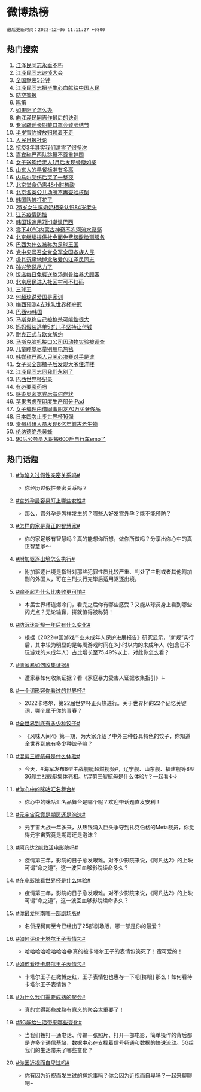 # 微博热榜

`最后更新时间：2022-12-06 11:11:27 +0800`

## 热门搜索

1. [江泽民同志永垂不朽](https://m.weibo.cn/search?containerid=100103type%3D1%26t%3D10%26q%3D%23%E6%B1%9F%E6%B3%BD%E6%B0%91%E5%90%8C%E5%BF%97%E6%B0%B8%E5%9E%82%E4%B8%8D%E6%9C%BD%23&stream_entry_id=51&isnewpage=1&extparam=seat%3D1%26cate%3D10103%26dgr%3D0%26pos%3D0%26filter_type%3Drealtimehot%26c_type%3D51%26display_time%3D1670296286%26pre_seqid%3D1670296286108029174275&luicode=10000011&lfid=106003type%253D25%2526t%253D3%2526disable_hot%253D1%2526filter_type%253Drealtimehot)
1. [江泽民同志追悼大会](https://m.weibo.cn/search?containerid=100103type%3D1%26t%3D10%26q%3D%23%E6%B1%9F%E6%B3%BD%E6%B0%91%E5%90%8C%E5%BF%97%E8%BF%BD%E6%82%BC%E5%A4%A7%E4%BC%9A%23&stream_entry_id=31&isnewpage=1&extparam=seat%3D1%26realpos%3D1%26flag%3D4%26dgr%3D0%26c_type%3D31%26cate%3D5001%26q%3D%2523%25E6%25B1%259F%25E6%25B3%25BD%25E6%25B0%2591%25E5%2590%258C%25E5%25BF%2597%25E8%25BF%25BD%25E6%2582%25BC%25E5%25A4%25A7%25E4%25BC%259A%2523%26pos%3D0%26lcate%3D5001%26filter_type%3Drealtimehot%26band_rank%3D1%26display_time%3D1670296286%26pre_seqid%3D1670296286108029174275&luicode=10000011&lfid=106003type%253D25%2526t%253D3%2526disable_hot%253D1%2526filter_type%253Drealtimehot)
1. [全国默哀3分钟](https://m.weibo.cn/search?containerid=100103type%3D1%26t%3D10%26q%3D%23%E5%85%A8%E5%9B%BD%E9%BB%98%E5%93%803%E5%88%86%E9%92%9F%23&stream_entry_id=31&isnewpage=1&extparam=seat%3D1%26realpos%3D2%26flag%3D4%26dgr%3D0%26c_type%3D31%26cate%3D5001%26q%3D%2523%25E5%2585%25A8%25E5%259B%25BD%25E9%25BB%2598%25E5%2593%25803%25E5%2588%2586%25E9%2592%259F%2523%26pos%3D1%26lcate%3D5001%26filter_type%3Drealtimehot%26band_rank%3D2%26display_time%3D1670296286%26pre_seqid%3D1670296286108029174275&luicode=10000011&lfid=106003type%253D25%2526t%253D3%2526disable_hot%253D1%2526filter_type%253Drealtimehot)
1. [江泽民同志把毕生心血献给中国人民](https://m.weibo.cn/search?containerid=100103type%3D1%26t%3D10%26q%3D%23%E6%B1%9F%E6%B3%BD%E6%B0%91%E5%90%8C%E5%BF%97%E6%8A%8A%E6%AF%95%E7%94%9F%E5%BF%83%E8%A1%80%E7%8C%AE%E7%BB%99%E4%B8%AD%E5%9B%BD%E4%BA%BA%E6%B0%91%23&stream_entry_id=31&isnewpage=1&extparam=seat%3D1%26realpos%3D3%26flag%3D1%26dgr%3D0%26c_type%3D31%26cate%3D5001%26q%3D%2523%25E6%25B1%259F%25E6%25B3%25BD%25E6%25B0%2591%25E5%2590%258C%25E5%25BF%2597%25E6%258A%258A%25E6%25AF%2595%25E7%2594%259F%25E5%25BF%2583%25E8%25A1%2580%25E7%258C%25AE%25E7%25BB%2599%25E4%25B8%25AD%25E5%259B%25BD%25E4%25BA%25BA%25E6%25B0%2591%2523%26pos%3D2%26lcate%3D5001%26filter_type%3Drealtimehot%26band_rank%3D3%26display_time%3D1670296286%26pre_seqid%3D1670296286108029174275&luicode=10000011&lfid=106003type%253D25%2526t%253D3%2526disable_hot%253D1%2526filter_type%253Drealtimehot)
1. [防空警报](https://m.weibo.cn/search?containerid=100103type%3D1%26t%3D10%26q%3D%E9%98%B2%E7%A9%BA%E8%AD%A6%E6%8A%A5&stream_entry_id=31&isnewpage=1&extparam=seat%3D1%26realpos%3D4%26flag%3D1%26dgr%3D0%26c_type%3D31%26cate%3D5001%26q%3D%25E9%2598%25B2%25E7%25A9%25BA%25E8%25AD%25A6%25E6%258A%25A5%26pos%3D3%26lcate%3D5001%26filter_type%3Drealtimehot%26band_rank%3D4%26display_time%3D1670296286%26pre_seqid%3D1670296286108029174275&luicode=10000011&lfid=106003type%253D25%2526t%253D3%2526disable_hot%253D1%2526filter_type%253Drealtimehot)
1. [鸣笛](https://m.weibo.cn/search?containerid=100103type%3D1%26t%3D10%26q%3D%E9%B8%A3%E7%AC%9B&stream_entry_id=31&isnewpage=1&extparam=seat%3D1%26realpos%3D5%26flag%3D1%26dgr%3D0%26c_type%3D31%26cate%3D5001%26q%3D%25E9%25B8%25A3%25E7%25AC%259B%26pos%3D4%26lcate%3D5001%26filter_type%3Drealtimehot%26band_rank%3D5%26display_time%3D1670296286%26pre_seqid%3D1670296286108029174275&luicode=10000011&lfid=106003type%253D25%2526t%253D3%2526disable_hot%253D1%2526filter_type%253Drealtimehot)
1. [如果阳了怎么办](https://m.weibo.cn/search?containerid=100103type%3D1%26t%3D10%26q%3D%23%E5%A6%82%E6%9E%9C%E9%98%B3%E4%BA%86%E6%80%8E%E4%B9%88%E5%8A%9E%23&stream_entry_id=31&isnewpage=1&extparam=seat%3D1%26realpos%3D6%26flag%3D16%26dgr%3D0%26c_type%3D31%26cate%3D5001%26q%3D%2523%25E5%25A6%2582%25E6%259E%259C%25E9%2598%25B3%25E4%25BA%2586%25E6%2580%258E%25E4%25B9%2588%25E5%258A%259E%2523%26pos%3D5%26lcate%3D5001%26filter_type%3Drealtimehot%26band_rank%3D6%26display_time%3D1670296286%26pre_seqid%3D1670296286108029174275&luicode=10000011&lfid=106003type%253D25%2526t%253D3%2526disable_hot%253D1%2526filter_type%253Drealtimehot)
1. [向江泽民同志作最后的诀别](https://m.weibo.cn/search?containerid=100103type%3D1%26t%3D10%26q%3D%23%E5%90%91%E6%B1%9F%E6%B3%BD%E6%B0%91%E5%90%8C%E5%BF%97%E4%BD%9C%E6%9C%80%E5%90%8E%E7%9A%84%E8%AF%80%E5%88%AB%23&stream_entry_id=31&isnewpage=1&extparam=seat%3D1%26realpos%3D7%26flag%3D2%26dgr%3D0%26c_type%3D31%26cate%3D5001%26q%3D%2523%25E5%2590%2591%25E6%25B1%259F%25E6%25B3%25BD%25E6%25B0%2591%25E5%2590%258C%25E5%25BF%2597%25E4%25BD%259C%25E6%259C%2580%25E5%2590%258E%25E7%259A%2584%25E8%25AF%2580%25E5%2588%25AB%2523%26pos%3D6%26lcate%3D5001%26filter_type%3Drealtimehot%26band_rank%3D7%26display_time%3D1670296286%26pre_seqid%3D1670296286108029174275&luicode=10000011&lfid=106003type%253D25%2526t%253D3%2526disable_hot%253D1%2526filter_type%253Drealtimehot)
1. [专家辟谣长期戴口罩会致肺结节](https://m.weibo.cn/search?containerid=100103type%3D1%26t%3D10%26q%3D%23%E4%B8%93%E5%AE%B6%E8%BE%9F%E8%B0%A3%E9%95%BF%E6%9C%9F%E6%88%B4%E5%8F%A3%E7%BD%A9%E4%BC%9A%E8%87%B4%E8%82%BA%E7%BB%93%E8%8A%82%23&stream_entry_id=31&isnewpage=1&extparam=seat%3D1%26realpos%3D8%26flag%3D1%26dgr%3D0%26c_type%3D31%26cate%3D5001%26q%3D%2523%25E4%25B8%2593%25E5%25AE%25B6%25E8%25BE%259F%25E8%25B0%25A3%25E9%2595%25BF%25E6%259C%259F%25E6%2588%25B4%25E5%258F%25A3%25E7%25BD%25A9%25E4%25BC%259A%25E8%2587%25B4%25E8%2582%25BA%25E7%25BB%2593%25E8%258A%2582%2523%26pos%3D7%26lcate%3D5001%26filter_type%3Drealtimehot%26band_rank%3D8%26display_time%3D1670296286%26pre_seqid%3D1670296286108029174275&luicode=10000011&lfid=106003type%253D25%2526t%253D3%2526disable_hot%253D1%2526filter_type%253Drealtimehot)
1. [半岁雪豹被放归赖着不走](https://m.weibo.cn/search?containerid=100103type%3D1%26t%3D10%26q%3D%23%E5%8D%8A%E5%B2%81%E9%9B%AA%E8%B1%B9%E8%A2%AB%E6%94%BE%E5%BD%92%E8%B5%96%E7%9D%80%E4%B8%8D%E8%B5%B0%23&stream_entry_id=31&isnewpage=1&extparam=seat%3D1%26realpos%3D9%26flag%3D1%26dgr%3D0%26c_type%3D31%26cate%3D5001%26q%3D%2523%25E5%258D%258A%25E5%25B2%2581%25E9%259B%25AA%25E8%25B1%25B9%25E8%25A2%25AB%25E6%2594%25BE%25E5%25BD%2592%25E8%25B5%2596%25E7%259D%2580%25E4%25B8%258D%25E8%25B5%25B0%2523%26pos%3D8%26lcate%3D5001%26filter_type%3Drealtimehot%26band_rank%3D9%26display_time%3D1670296286%26pre_seqid%3D1670296286108029174275&luicode=10000011&lfid=106003type%253D25%2526t%253D3%2526disable_hot%253D1%2526filter_type%253Drealtimehot)
1. [人民日报社论](https://m.weibo.cn/search?containerid=100103type%3D1%26t%3D10%26q%3D%23%E4%BA%BA%E6%B0%91%E6%97%A5%E6%8A%A5%E7%A4%BE%E8%AE%BA%23&stream_entry_id=31&isnewpage=1&extparam=seat%3D1%26realpos%3D10%26flag%3D0%26dgr%3D0%26c_type%3D31%26cate%3D5001%26q%3D%2523%25E4%25BA%25BA%25E6%25B0%2591%25E6%2597%25A5%25E6%258A%25A5%25E7%25A4%25BE%25E8%25AE%25BA%2523%26pos%3D9%26lcate%3D5001%26filter_type%3Drealtimehot%26band_rank%3D10%26display_time%3D1670296286%26pre_seqid%3D1670296286108029174275&luicode=10000011&lfid=106003type%253D25%2526t%253D3%2526disable_hot%253D1%2526filter_type%253Drealtimehot)
1. [抗疫3年其实我们清零了很多次](https://m.weibo.cn/search?containerid=100103type%3D1%26t%3D10%26q%3D%23%E6%8A%97%E7%96%AB3%E5%B9%B4%E5%85%B6%E5%AE%9E%E6%88%91%E4%BB%AC%E6%B8%85%E9%9B%B6%E4%BA%86%E5%BE%88%E5%A4%9A%E6%AC%A1%23&stream_entry_id=31&isnewpage=1&extparam=seat%3D1%26realpos%3D11%26flag%3D2%26dgr%3D0%26c_type%3D31%26cate%3D5001%26q%3D%2523%25E6%258A%2597%25E7%2596%25AB3%25E5%25B9%25B4%25E5%2585%25B6%25E5%25AE%259E%25E6%2588%2591%25E4%25BB%25AC%25E6%25B8%2585%25E9%259B%25B6%25E4%25BA%2586%25E5%25BE%2588%25E5%25A4%259A%25E6%25AC%25A1%2523%26pos%3D10%26lcate%3D5001%26filter_type%3Drealtimehot%26band_rank%3D11%26display_time%3D1670296286%26pre_seqid%3D1670296286108029174275&luicode=10000011&lfid=106003type%253D25%2526t%253D3%2526disable_hot%253D1%2526filter_type%253Drealtimehot)
1. [嘉宾称巴西队跳舞不尊重韩国](https://m.weibo.cn/search?containerid=100103type%3D1%26t%3D10%26q%3D%23%E5%98%89%E5%AE%BE%E7%A7%B0%E5%B7%B4%E8%A5%BF%E9%98%9F%E8%B7%B3%E8%88%9E%E4%B8%8D%E5%B0%8A%E9%87%8D%E9%9F%A9%E5%9B%BD%23&stream_entry_id=31&isnewpage=1&extparam=seat%3D1%26realpos%3D12%26flag%3D1%26dgr%3D0%26c_type%3D31%26cate%3D5001%26q%3D%2523%25E5%2598%2589%25E5%25AE%25BE%25E7%25A7%25B0%25E5%25B7%25B4%25E8%25A5%25BF%25E9%2598%259F%25E8%25B7%25B3%25E8%2588%259E%25E4%25B8%258D%25E5%25B0%258A%25E9%2587%258D%25E9%259F%25A9%25E5%259B%25BD%2523%26pos%3D11%26lcate%3D5001%26filter_type%3Drealtimehot%26band_rank%3D12%26display_time%3D1670296286%26pre_seqid%3D1670296286108029174275&luicode=10000011&lfid=106003type%253D25%2526t%253D3%2526disable_hot%253D1%2526filter_type%253Drealtimehot)
1. [女子送狗给老人1月后发现骨瘦如柴](https://m.weibo.cn/search?containerid=100103type%3D1%26t%3D10%26q%3D%23%E5%A5%B3%E5%AD%90%E9%80%81%E7%8B%97%E7%BB%99%E8%80%81%E4%BA%BA1%E6%9C%88%E5%90%8E%E5%8F%91%E7%8E%B0%E9%AA%A8%E7%98%A6%E5%A6%82%E6%9F%B4%23&stream_entry_id=31&isnewpage=1&extparam=seat%3D1%26realpos%3D13%26flag%3D0%26dgr%3D0%26c_type%3D31%26cate%3D5001%26q%3D%2523%25E5%25A5%25B3%25E5%25AD%2590%25E9%2580%2581%25E7%258B%2597%25E7%25BB%2599%25E8%2580%2581%25E4%25BA%25BA1%25E6%259C%2588%25E5%2590%258E%25E5%258F%2591%25E7%258E%25B0%25E9%25AA%25A8%25E7%2598%25A6%25E5%25A6%2582%25E6%259F%25B4%2523%26pos%3D12%26lcate%3D5001%26filter_type%3Drealtimehot%26band_rank%3D13%26display_time%3D1670296286%26pre_seqid%3D1670296286108029174275&luicode=10000011&lfid=106003type%253D25%2526t%253D3%2526disable_hot%253D1%2526filter_type%253Drealtimehot)
1. [山东人的早餐标准有多高](https://m.weibo.cn/search?containerid=100103type%3D1%26t%3D10%26q%3D%23%E5%B1%B1%E4%B8%9C%E4%BA%BA%E7%9A%84%E6%97%A9%E9%A4%90%E6%A0%87%E5%87%86%E6%9C%89%E5%A4%9A%E9%AB%98%23&stream_entry_id=31&isnewpage=1&extparam=seat%3D1%26realpos%3D14%26flag%3D1%26dgr%3D0%26c_type%3D31%26cate%3D5001%26q%3D%2523%25E5%25B1%25B1%25E4%25B8%259C%25E4%25BA%25BA%25E7%259A%2584%25E6%2597%25A9%25E9%25A4%2590%25E6%25A0%2587%25E5%2587%2586%25E6%259C%2589%25E5%25A4%259A%25E9%25AB%2598%2523%26pos%3D13%26lcate%3D5001%26filter_type%3Drealtimehot%26band_rank%3D14%26display_time%3D1670296286%26pre_seqid%3D1670296286108029174275&luicode=10000011&lfid=106003type%253D25%2526t%253D3%2526disable_hot%253D1%2526filter_type%253Drealtimehot)
1. [内马尔受伤后哭了一整夜](https://m.weibo.cn/search?containerid=100103type%3D1%26t%3D10%26q%3D%23%E5%86%85%E9%A9%AC%E5%B0%94%E5%8F%97%E4%BC%A4%E5%90%8E%E5%93%AD%E4%BA%86%E4%B8%80%E6%95%B4%E5%A4%9C%23&stream_entry_id=31&isnewpage=1&extparam=seat%3D1%26realpos%3D15%26flag%3D1%26dgr%3D0%26c_type%3D31%26cate%3D5001%26q%3D%2523%25E5%2586%2585%25E9%25A9%25AC%25E5%25B0%2594%25E5%258F%2597%25E4%25BC%25A4%25E5%2590%258E%25E5%2593%25AD%25E4%25BA%2586%25E4%25B8%2580%25E6%2595%25B4%25E5%25A4%259C%2523%26pos%3D14%26lcate%3D5001%26filter_type%3Drealtimehot%26band_rank%3D15%26display_time%3D1670296286%26pre_seqid%3D1670296286108029174275&luicode=10000011&lfid=106003type%253D25%2526t%253D3%2526disable_hot%253D1%2526filter_type%253Drealtimehot)
1. [北京堂食仍需48小时核酸](https://m.weibo.cn/search?containerid=100103type%3D1%26t%3D10%26q%3D%23%E5%8C%97%E4%BA%AC%E5%A0%82%E9%A3%9F%E4%BB%8D%E9%9C%8048%E5%B0%8F%E6%97%B6%E6%A0%B8%E9%85%B8%23&stream_entry_id=31&isnewpage=1&extparam=seat%3D1%26realpos%3D16%26flag%3D1%26dgr%3D0%26c_type%3D31%26cate%3D5001%26q%3D%2523%25E5%258C%2597%25E4%25BA%25AC%25E5%25A0%2582%25E9%25A3%259F%25E4%25BB%258D%25E9%259C%258048%25E5%25B0%258F%25E6%2597%25B6%25E6%25A0%25B8%25E9%2585%25B8%2523%26pos%3D15%26lcate%3D5001%26filter_type%3Drealtimehot%26band_rank%3D16%26display_time%3D1670296286%26pre_seqid%3D1670296286108029174275&luicode=10000011&lfid=106003type%253D25%2526t%253D3%2526disable_hot%253D1%2526filter_type%253Drealtimehot)
1. [北京各类公共场所不再查验核酸](https://m.weibo.cn/search?containerid=100103type%3D1%26t%3D10%26q%3D%23%E5%8C%97%E4%BA%AC%E5%90%84%E7%B1%BB%E5%85%AC%E5%85%B1%E5%9C%BA%E6%89%80%E4%B8%8D%E5%86%8D%E6%9F%A5%E9%AA%8C%E6%A0%B8%E9%85%B8%23&stream_entry_id=31&isnewpage=1&extparam=seat%3D1%26realpos%3D17%26flag%3D0%26dgr%3D0%26c_type%3D31%26cate%3D5001%26q%3D%2523%25E5%258C%2597%25E4%25BA%25AC%25E5%2590%2584%25E7%25B1%25BB%25E5%2585%25AC%25E5%2585%25B1%25E5%259C%25BA%25E6%2589%2580%25E4%25B8%258D%25E5%2586%258D%25E6%259F%25A5%25E9%25AA%258C%25E6%25A0%25B8%25E9%2585%25B8%2523%26pos%3D16%26lcate%3D5001%26filter_type%3Drealtimehot%26band_rank%3D17%26display_time%3D1670296286%26pre_seqid%3D1670296286108029174275&luicode=10000011&lfid=106003type%253D25%2526t%253D3%2526disable_hot%253D1%2526filter_type%253Drealtimehot)
1. [韩国队被打花了](https://m.weibo.cn/search?containerid=100103type%3D1%26t%3D10%26q%3D%23%E9%9F%A9%E5%9B%BD%E9%98%9F%E8%A2%AB%E6%89%93%E8%8A%B1%E4%BA%86%23&stream_entry_id=31&isnewpage=1&extparam=seat%3D1%26realpos%3D18%26flag%3D0%26dgr%3D0%26c_type%3D31%26cate%3D5001%26q%3D%2523%25E9%259F%25A9%25E5%259B%25BD%25E9%2598%259F%25E8%25A2%25AB%25E6%2589%2593%25E8%258A%25B1%25E4%25BA%2586%2523%26pos%3D17%26lcate%3D5001%26filter_type%3Drealtimehot%26band_rank%3D18%26display_time%3D1670296286%26pre_seqid%3D1670296286108029174275&luicode=10000011&lfid=106003type%253D25%2526t%253D3%2526disable_hot%253D1%2526filter_type%253Drealtimehot)
1. [25岁女生逗奶奶相亲认识84岁老头](https://m.weibo.cn/search?containerid=100103type%3D1%26t%3D10%26q%3D%2325%E5%B2%81%E5%A5%B3%E7%94%9F%E9%80%97%E5%A5%B6%E5%A5%B6%E7%9B%B8%E4%BA%B2%E8%AE%A4%E8%AF%8684%E5%B2%81%E8%80%81%E5%A4%B4%23&stream_entry_id=31&isnewpage=1&extparam=seat%3D1%26realpos%3D19%26flag%3D0%26dgr%3D0%26c_type%3D31%26cate%3D5001%26q%3D%252325%25E5%25B2%2581%25E5%25A5%25B3%25E7%2594%259F%25E9%2580%2597%25E5%25A5%25B6%25E5%25A5%25B6%25E7%259B%25B8%25E4%25BA%25B2%25E8%25AE%25A4%25E8%25AF%258684%25E5%25B2%2581%25E8%2580%2581%25E5%25A4%25B4%2523%26pos%3D18%26lcate%3D5001%26filter_type%3Drealtimehot%26band_rank%3D19%26display_time%3D1670296286%26pre_seqid%3D1670296286108029174275&luicode=10000011&lfid=106003type%253D25%2526t%253D3%2526disable_hot%253D1%2526filter_type%253Drealtimehot)
1. [江苏疫情防控](https://m.weibo.cn/search?containerid=100103type%3D1%26t%3D10%26q%3D%23%E6%B1%9F%E8%8B%8F%E7%96%AB%E6%83%85%E9%98%B2%E6%8E%A7%23&stream_entry_id=31&isnewpage=1&extparam=seat%3D1%26realpos%3D20%26flag%3D0%26dgr%3D0%26c_type%3D31%26cate%3D5001%26q%3D%2523%25E6%25B1%259F%25E8%258B%258F%25E7%2596%25AB%25E6%2583%2585%25E9%2598%25B2%25E6%258E%25A7%2523%26pos%3D19%26lcate%3D5001%26filter_type%3Drealtimehot%26band_rank%3D20%26display_time%3D1670296286%26pre_seqid%3D1670296286108029174275&luicode=10000011&lfid=106003type%253D25%2526t%253D3%2526disable_hot%253D1%2526filter_type%253Drealtimehot)
1. [韩国球迷用7比1嘲讽巴西](https://m.weibo.cn/search?containerid=100103type%3D1%26t%3D10%26q%3D%23%E9%9F%A9%E5%9B%BD%E7%90%83%E8%BF%B7%E7%94%A87%E6%AF%941%E5%98%B2%E8%AE%BD%E5%B7%B4%E8%A5%BF%23&stream_entry_id=31&isnewpage=1&extparam=seat%3D1%26realpos%3D21%26flag%3D2%26dgr%3D0%26c_type%3D31%26cate%3D5001%26q%3D%2523%25E9%259F%25A9%25E5%259B%25BD%25E7%2590%2583%25E8%25BF%25B7%25E7%2594%25A87%25E6%25AF%25941%25E5%2598%25B2%25E8%25AE%25BD%25E5%25B7%25B4%25E8%25A5%25BF%2523%26pos%3D20%26lcate%3D5001%26filter_type%3Drealtimehot%26band_rank%3D21%26display_time%3D1670296286%26pre_seqid%3D1670296286108029174275&luicode=10000011&lfid=106003type%253D25%2526t%253D3%2526disable_hot%253D1%2526filter_type%253Drealtimehot)
1. [零下40°C内蒙古神奇不冻河流水潺潺](https://m.weibo.cn/search?containerid=100103type%3D1%26t%3D10%26q%3D%23%E9%9B%B6%E4%B8%8B40%C2%B0C%E5%86%85%E8%92%99%E5%8F%A4%E7%A5%9E%E5%A5%87%E4%B8%8D%E5%86%BB%E6%B2%B3%E6%B5%81%E6%B0%B4%E6%BD%BA%E6%BD%BA%23&stream_entry_id=31&isnewpage=1&extparam=seat%3D1%26realpos%3D22%26flag%3D0%26dgr%3D0%26c_type%3D31%26cate%3D5001%26q%3D%2523%25E9%259B%25B6%25E4%25B8%258B40%25C2%25B0C%25E5%2586%2585%25E8%2592%2599%25E5%258F%25A4%25E7%25A5%259E%25E5%25A5%2587%25E4%25B8%258D%25E5%2586%25BB%25E6%25B2%25B3%25E6%25B5%2581%25E6%25B0%25B4%25E6%25BD%25BA%25E6%25BD%25BA%2523%26pos%3D21%26lcate%3D5001%26filter_type%3Drealtimehot%26band_rank%3D22%26display_time%3D1670296286%26pre_seqid%3D1670296286108029174275&luicode=10000011&lfid=106003type%253D25%2526t%253D3%2526disable_hot%253D1%2526filter_type%253Drealtimehot)
1. [北京继续提供社会面免费核酸检测服务](https://m.weibo.cn/search?containerid=100103type%3D1%26t%3D10%26q%3D%23%E5%8C%97%E4%BA%AC%E7%BB%A7%E7%BB%AD%E6%8F%90%E4%BE%9B%E7%A4%BE%E4%BC%9A%E9%9D%A2%E5%85%8D%E8%B4%B9%E6%A0%B8%E9%85%B8%E6%A3%80%E6%B5%8B%E6%9C%8D%E5%8A%A1%23&stream_entry_id=31&isnewpage=1&extparam=seat%3D1%26realpos%3D23%26flag%3D1%26dgr%3D0%26c_type%3D31%26cate%3D5001%26q%3D%2523%25E5%258C%2597%25E4%25BA%25AC%25E7%25BB%25A7%25E7%25BB%25AD%25E6%258F%2590%25E4%25BE%259B%25E7%25A4%25BE%25E4%25BC%259A%25E9%259D%25A2%25E5%2585%258D%25E8%25B4%25B9%25E6%25A0%25B8%25E9%2585%25B8%25E6%25A3%2580%25E6%25B5%258B%25E6%259C%258D%25E5%258A%25A1%2523%26pos%3D22%26lcate%3D5001%26filter_type%3Drealtimehot%26band_rank%3D23%26display_time%3D1670296286%26pre_seqid%3D1670296286108029174275&luicode=10000011&lfid=106003type%253D25%2526t%253D3%2526disable_hot%253D1%2526filter_type%253Drealtimehot)
1. [巴西为什么被称为足球王国](https://m.weibo.cn/search?containerid=100103type%3D1%26t%3D10%26q%3D%23%E5%B7%B4%E8%A5%BF%E4%B8%BA%E4%BB%80%E4%B9%88%E8%A2%AB%E7%A7%B0%E4%B8%BA%E8%B6%B3%E7%90%83%E7%8E%8B%E5%9B%BD%23&stream_entry_id=31&isnewpage=1&extparam=seat%3D1%26realpos%3D24%26flag%3D0%26dgr%3D0%26c_type%3D31%26cate%3D5001%26q%3D%2523%25E5%25B7%25B4%25E8%25A5%25BF%25E4%25B8%25BA%25E4%25BB%2580%25E4%25B9%2588%25E8%25A2%25AB%25E7%25A7%25B0%25E4%25B8%25BA%25E8%25B6%25B3%25E7%2590%2583%25E7%258E%258B%25E5%259B%25BD%2523%26pos%3D23%26lcate%3D5001%26filter_type%3Drealtimehot%26band_rank%3D24%26display_time%3D1670296286%26pre_seqid%3D1670296286108029174275&luicode=10000011&lfid=106003type%253D25%2526t%253D3%2526disable_hot%253D1%2526filter_type%253Drealtimehot)
1. [党中央号召全党全军全国各族人民](https://m.weibo.cn/search?containerid=100103type%3D1%26t%3D10%26q%3D%23%E5%85%9A%E4%B8%AD%E5%A4%AE%E5%8F%B7%E5%8F%AC%E5%85%A8%E5%85%9A%E5%85%A8%E5%86%9B%E5%85%A8%E5%9B%BD%E5%90%84%E6%97%8F%E4%BA%BA%E6%B0%91%23&stream_entry_id=31&isnewpage=1&extparam=seat%3D1%26realpos%3D25%26flag%3D1%26dgr%3D0%26c_type%3D31%26cate%3D5001%26q%3D%2523%25E5%2585%259A%25E4%25B8%25AD%25E5%25A4%25AE%25E5%258F%25B7%25E5%258F%25AC%25E5%2585%25A8%25E5%2585%259A%25E5%2585%25A8%25E5%2586%259B%25E5%2585%25A8%25E5%259B%25BD%25E5%2590%2584%25E6%2597%258F%25E4%25BA%25BA%25E6%25B0%2591%2523%26pos%3D24%26lcate%3D5001%26filter_type%3Drealtimehot%26band_rank%3D25%26display_time%3D1670296286%26pre_seqid%3D1670296286108029174275&luicode=10000011&lfid=106003type%253D25%2526t%253D3%2526disable_hot%253D1%2526filter_type%253Drealtimehot)
1. [极其沉痛地悼念敬爱的江泽民同志](https://m.weibo.cn/search?containerid=100103type%3D1%26t%3D10%26q%3D%23%E6%9E%81%E5%85%B6%E6%B2%89%E7%97%9B%E5%9C%B0%E6%82%BC%E5%BF%B5%E6%95%AC%E7%88%B1%E7%9A%84%E6%B1%9F%E6%B3%BD%E6%B0%91%E5%90%8C%E5%BF%97%23&stream_entry_id=31&isnewpage=1&extparam=seat%3D1%26realpos%3D26%26flag%3D1%26dgr%3D0%26c_type%3D31%26cate%3D5001%26q%3D%2523%25E6%259E%2581%25E5%2585%25B6%25E6%25B2%2589%25E7%2597%259B%25E5%259C%25B0%25E6%2582%25BC%25E5%25BF%25B5%25E6%2595%25AC%25E7%2588%25B1%25E7%259A%2584%25E6%25B1%259F%25E6%25B3%25BD%25E6%25B0%2591%25E5%2590%258C%25E5%25BF%2597%2523%26pos%3D25%26lcate%3D5001%26filter_type%3Drealtimehot%26band_rank%3D26%26display_time%3D1670296286%26pre_seqid%3D1670296286108029174275&luicode=10000011&lfid=106003type%253D25%2526t%253D3%2526disable_hot%253D1%2526filter_type%253Drealtimehot)
1. [孙兴慜说尽力了](https://m.weibo.cn/search?containerid=100103type%3D1%26t%3D10%26q%3D%23%E5%AD%99%E5%85%B4%E6%85%9C%E8%AF%B4%E5%B0%BD%E5%8A%9B%E4%BA%86%23&stream_entry_id=31&isnewpage=1&extparam=seat%3D1%26realpos%3D27%26flag%3D1%26dgr%3D0%26c_type%3D31%26cate%3D5001%26q%3D%2523%25E5%25AD%2599%25E5%2585%25B4%25E6%2585%259C%25E8%25AF%25B4%25E5%25B0%25BD%25E5%258A%259B%25E4%25BA%2586%2523%26pos%3D26%26lcate%3D5001%26filter_type%3Drealtimehot%26band_rank%3D27%26display_time%3D1670296286%26pre_seqid%3D1670296286108029174275&luicode=10000011&lfid=106003type%253D25%2526t%253D3%2526disable_hot%253D1%2526filter_type%253Drealtimehot)
1. [饭店每日免费送熬汤剩骨给养犬顾客](https://m.weibo.cn/search?containerid=100103type%3D1%26t%3D10%26q%3D%23%E9%A5%AD%E5%BA%97%E6%AF%8F%E6%97%A5%E5%85%8D%E8%B4%B9%E9%80%81%E7%86%AC%E6%B1%A4%E5%89%A9%E9%AA%A8%E7%BB%99%E5%85%BB%E7%8A%AC%E9%A1%BE%E5%AE%A2%23&stream_entry_id=31&isnewpage=1&extparam=seat%3D1%26realpos%3D28%26flag%3D0%26dgr%3D0%26c_type%3D31%26cate%3D5001%26q%3D%2523%25E9%25A5%25AD%25E5%25BA%2597%25E6%25AF%258F%25E6%2597%25A5%25E5%2585%258D%25E8%25B4%25B9%25E9%2580%2581%25E7%2586%25AC%25E6%25B1%25A4%25E5%2589%25A9%25E9%25AA%25A8%25E7%25BB%2599%25E5%2585%25BB%25E7%258A%25AC%25E9%25A1%25BE%25E5%25AE%25A2%2523%26pos%3D27%26lcate%3D5001%26filter_type%3Drealtimehot%26band_rank%3D28%26display_time%3D1670296286%26pre_seqid%3D1670296286108029174275&luicode=10000011&lfid=106003type%253D25%2526t%253D3%2526disable_hot%253D1%2526filter_type%253Drealtimehot)
1. [北京居民进入社区村可不扫码](https://m.weibo.cn/search?containerid=100103type%3D1%26t%3D10%26q%3D%23%E5%8C%97%E4%BA%AC%E5%B1%85%E6%B0%91%E8%BF%9B%E5%85%A5%E7%A4%BE%E5%8C%BA%E6%9D%91%E5%8F%AF%E4%B8%8D%E6%89%AB%E7%A0%81%23&stream_entry_id=31&isnewpage=1&extparam=seat%3D1%26realpos%3D29%26flag%3D1%26dgr%3D0%26c_type%3D31%26cate%3D5001%26q%3D%2523%25E5%258C%2597%25E4%25BA%25AC%25E5%25B1%2585%25E6%25B0%2591%25E8%25BF%259B%25E5%2585%25A5%25E7%25A4%25BE%25E5%258C%25BA%25E6%259D%2591%25E5%258F%25AF%25E4%25B8%258D%25E6%2589%25AB%25E7%25A0%2581%2523%26pos%3D28%26lcate%3D5001%26filter_type%3Drealtimehot%26band_rank%3D29%26display_time%3D1670296286%26pre_seqid%3D1670296286108029174275&luicode=10000011&lfid=106003type%253D25%2526t%253D3%2526disable_hot%253D1%2526filter_type%253Drealtimehot)
1. [三球王](https://m.weibo.cn/search?containerid=100103type%3D1%26t%3D10%26q%3D%E4%B8%89%E7%90%83%E7%8E%8B&stream_entry_id=31&isnewpage=1&extparam=seat%3D1%26realpos%3D30%26flag%3D1%26dgr%3D0%26c_type%3D31%26cate%3D5001%26q%3D%25E4%25B8%2589%25E7%2590%2583%25E7%258E%258B%26pos%3D29%26lcate%3D5001%26filter_type%3Drealtimehot%26band_rank%3D30%26display_time%3D1670296286%26pre_seqid%3D1670296286108029174275&luicode=10000011&lfid=106003type%253D25%2526t%253D3%2526disable_hot%253D1%2526filter_type%253Drealtimehot)
1. [何超琼说爱国是家训](https://m.weibo.cn/search?containerid=100103type%3D1%26t%3D10%26q%3D%23%E4%BD%95%E8%B6%85%E7%90%BC%E8%AF%B4%E7%88%B1%E5%9B%BD%E6%98%AF%E5%AE%B6%E8%AE%AD%23&stream_entry_id=31&isnewpage=1&extparam=seat%3D1%26realpos%3D31%26flag%3D1%26dgr%3D0%26c_type%3D31%26cate%3D5001%26q%3D%2523%25E4%25BD%2595%25E8%25B6%2585%25E7%2590%25BC%25E8%25AF%25B4%25E7%2588%25B1%25E5%259B%25BD%25E6%2598%25AF%25E5%25AE%25B6%25E8%25AE%25AD%2523%26pos%3D30%26lcate%3D5001%26filter_type%3Drealtimehot%26band_rank%3D31%26display_time%3D1670296286%26pre_seqid%3D1670296286108029174275&luicode=10000011&lfid=106003type%253D25%2526t%253D3%2526disable_hot%253D1%2526filter_type%253Drealtimehot)
1. [梅西预测4支球队世界杯夺冠](https://m.weibo.cn/search?containerid=100103type%3D1%26t%3D10%26q%3D%23%E6%A2%85%E8%A5%BF%E9%A2%84%E6%B5%8B4%E6%94%AF%E7%90%83%E9%98%9F%E4%B8%96%E7%95%8C%E6%9D%AF%E5%A4%BA%E5%86%A0%23&stream_entry_id=31&isnewpage=1&extparam=seat%3D1%26realpos%3D32%26flag%3D0%26dgr%3D0%26c_type%3D31%26cate%3D5001%26q%3D%2523%25E6%25A2%2585%25E8%25A5%25BF%25E9%25A2%2584%25E6%25B5%258B4%25E6%2594%25AF%25E7%2590%2583%25E9%2598%259F%25E4%25B8%2596%25E7%2595%258C%25E6%259D%25AF%25E5%25A4%25BA%25E5%2586%25A0%2523%26pos%3D31%26lcate%3D5001%26filter_type%3Drealtimehot%26band_rank%3D32%26display_time%3D1670296286%26pre_seqid%3D1670296286108029174275&luicode=10000011&lfid=106003type%253D25%2526t%253D3%2526disable_hot%253D1%2526filter_type%253Drealtimehot)
1. [巴西vs韩国](https://m.weibo.cn/search?containerid=100103type%3D1%26t%3D10%26q%3D%23%E5%B7%B4%E8%A5%BFvs%E9%9F%A9%E5%9B%BD%23&stream_entry_id=31&isnewpage=1&extparam=seat%3D1%26realpos%3D33%26flag%3D0%26dgr%3D0%26c_type%3D31%26cate%3D5001%26q%3D%2523%25E5%25B7%25B4%25E8%25A5%25BFvs%25E9%259F%25A9%25E5%259B%25BD%2523%26pos%3D32%26lcate%3D5001%26filter_type%3Drealtimehot%26band_rank%3D33%26display_time%3D1670296286%26pre_seqid%3D1670296286108029174275&luicode=10000011&lfid=106003type%253D25%2526t%253D3%2526disable_hot%253D1%2526filter_type%253Drealtimehot)
1. [马斯克称自己被枪杀可能性很大](https://m.weibo.cn/search?containerid=100103type%3D1%26t%3D10%26q%3D%23%E9%A9%AC%E6%96%AF%E5%85%8B%E7%A7%B0%E8%87%AA%E5%B7%B1%E8%A2%AB%E6%9E%AA%E6%9D%80%E5%8F%AF%E8%83%BD%E6%80%A7%E5%BE%88%E5%A4%A7%23&stream_entry_id=31&isnewpage=1&extparam=seat%3D1%26realpos%3D34%26flag%3D0%26dgr%3D0%26c_type%3D31%26cate%3D5001%26q%3D%2523%25E9%25A9%25AC%25E6%2596%25AF%25E5%2585%258B%25E7%25A7%25B0%25E8%2587%25AA%25E5%25B7%25B1%25E8%25A2%25AB%25E6%259E%25AA%25E6%259D%2580%25E5%258F%25AF%25E8%2583%25BD%25E6%2580%25A7%25E5%25BE%2588%25E5%25A4%25A7%2523%26pos%3D33%26lcate%3D5001%26filter_type%3Drealtimehot%26band_rank%3D34%26display_time%3D1670296286%26pre_seqid%3D1670296286108029174275&luicode=10000011&lfid=106003type%253D25%2526t%253D3%2526disable_hot%253D1%2526filter_type%253Drealtimehot)
1. [妈妈假装逃单5岁儿子坚持让付钱](https://m.weibo.cn/search?containerid=100103type%3D1%26t%3D10%26q%3D%23%E5%A6%88%E5%A6%88%E5%81%87%E8%A3%85%E9%80%83%E5%8D%955%E5%B2%81%E5%84%BF%E5%AD%90%E5%9D%9A%E6%8C%81%E8%AE%A9%E4%BB%98%E9%92%B1%23&stream_entry_id=31&isnewpage=1&extparam=seat%3D1%26realpos%3D35%26flag%3D0%26dgr%3D0%26c_type%3D31%26cate%3D5001%26q%3D%2523%25E5%25A6%2588%25E5%25A6%2588%25E5%2581%2587%25E8%25A3%2585%25E9%2580%2583%25E5%258D%25955%25E5%25B2%2581%25E5%2584%25BF%25E5%25AD%2590%25E5%259D%259A%25E6%258C%2581%25E8%25AE%25A9%25E4%25BB%2598%25E9%2592%25B1%2523%26pos%3D34%26lcate%3D5001%26filter_type%3Drealtimehot%26band_rank%3D35%26display_time%3D1670296286%26pre_seqid%3D1670296286108029174275&luicode=10000011&lfid=106003type%253D25%2526t%253D3%2526disable_hot%253D1%2526filter_type%253Drealtimehot)
1. [耐克正式与欧文解约](https://m.weibo.cn/search?containerid=100103type%3D1%26t%3D10%26q%3D%23%E8%80%90%E5%85%8B%E6%AD%A3%E5%BC%8F%E4%B8%8E%E6%AC%A7%E6%96%87%E8%A7%A3%E7%BA%A6%23&stream_entry_id=31&isnewpage=1&extparam=seat%3D1%26realpos%3D36%26flag%3D0%26dgr%3D0%26c_type%3D31%26cate%3D5001%26q%3D%2523%25E8%2580%2590%25E5%2585%258B%25E6%25AD%25A3%25E5%25BC%258F%25E4%25B8%258E%25E6%25AC%25A7%25E6%2596%2587%25E8%25A7%25A3%25E7%25BA%25A6%2523%26pos%3D35%26lcate%3D5001%26filter_type%3Drealtimehot%26band_rank%3D36%26display_time%3D1670296286%26pre_seqid%3D1670296286108029174275&luicode=10000011&lfid=106003type%253D25%2526t%253D3%2526disable_hot%253D1%2526filter_type%253Drealtimehot)
1. [马斯克脑机接口公司因动物实验被调查](https://m.weibo.cn/search?containerid=100103type%3D1%26t%3D10%26q%3D%23%E9%A9%AC%E6%96%AF%E5%85%8B%E8%84%91%E6%9C%BA%E6%8E%A5%E5%8F%A3%E5%85%AC%E5%8F%B8%E5%9B%A0%E5%8A%A8%E7%89%A9%E5%AE%9E%E9%AA%8C%E8%A2%AB%E8%B0%83%E6%9F%A5%23&stream_entry_id=31&isnewpage=1&extparam=seat%3D1%26realpos%3D37%26flag%3D1%26dgr%3D0%26c_type%3D31%26cate%3D5001%26q%3D%2523%25E9%25A9%25AC%25E6%2596%25AF%25E5%2585%258B%25E8%2584%2591%25E6%259C%25BA%25E6%258E%25A5%25E5%258F%25A3%25E5%2585%25AC%25E5%258F%25B8%25E5%259B%25A0%25E5%258A%25A8%25E7%2589%25A9%25E5%25AE%259E%25E9%25AA%258C%25E8%25A2%25AB%25E8%25B0%2583%25E6%259F%25A5%2523%26pos%3D36%26lcate%3D5001%26filter_type%3Drealtimehot%26band_rank%3D37%26display_time%3D1670296286%26pre_seqid%3D1670296286108029174275&luicode=10000011&lfid=106003type%253D25%2526t%253D3%2526disable_hot%253D1%2526filter_type%253Drealtimehot)
1. [儿童睡觉尽量别用电热毯](https://m.weibo.cn/search?containerid=100103type%3D1%26t%3D10%26q%3D%23%E5%84%BF%E7%AB%A5%E7%9D%A1%E8%A7%89%E5%B0%BD%E9%87%8F%E5%88%AB%E7%94%A8%E7%94%B5%E7%83%AD%E6%AF%AF%23&stream_entry_id=31&isnewpage=1&extparam=seat%3D1%26realpos%3D38%26flag%3D0%26dgr%3D0%26c_type%3D31%26cate%3D5001%26q%3D%2523%25E5%2584%25BF%25E7%25AB%25A5%25E7%259D%25A1%25E8%25A7%2589%25E5%25B0%25BD%25E9%2587%258F%25E5%2588%25AB%25E7%2594%25A8%25E7%2594%25B5%25E7%2583%25AD%25E6%25AF%25AF%2523%26pos%3D37%26lcate%3D5001%26filter_type%3Drealtimehot%26band_rank%3D38%26display_time%3D1670296286%26pre_seqid%3D1670296286108029174275&luicode=10000011&lfid=106003type%253D25%2526t%253D3%2526disable_hot%253D1%2526filter_type%253Drealtimehot)
1. [韩媒称巴西人只关心决赛对手是谁](https://m.weibo.cn/search?containerid=100103type%3D1%26t%3D10%26q%3D%23%E9%9F%A9%E5%AA%92%E7%A7%B0%E5%B7%B4%E8%A5%BF%E4%BA%BA%E5%8F%AA%E5%85%B3%E5%BF%83%E5%86%B3%E8%B5%9B%E5%AF%B9%E6%89%8B%E6%98%AF%E8%B0%81%23&stream_entry_id=31&isnewpage=1&extparam=seat%3D1%26realpos%3D39%26flag%3D0%26dgr%3D0%26c_type%3D31%26cate%3D5001%26q%3D%2523%25E9%259F%25A9%25E5%25AA%2592%25E7%25A7%25B0%25E5%25B7%25B4%25E8%25A5%25BF%25E4%25BA%25BA%25E5%258F%25AA%25E5%2585%25B3%25E5%25BF%2583%25E5%2586%25B3%25E8%25B5%259B%25E5%25AF%25B9%25E6%2589%258B%25E6%2598%25AF%25E8%25B0%2581%2523%26pos%3D38%26lcate%3D5001%26filter_type%3Drealtimehot%26band_rank%3D39%26display_time%3D1670296286%26pre_seqid%3D1670296286108029174275&luicode=10000011&lfid=106003type%253D25%2526t%253D3%2526disable_hot%253D1%2526filter_type%253Drealtimehot)
1. [女子买全部橘子后发现大爷住洋楼](https://m.weibo.cn/search?containerid=100103type%3D1%26t%3D10%26q%3D%23%E5%A5%B3%E5%AD%90%E4%B9%B0%E5%85%A8%E9%83%A8%E6%A9%98%E5%AD%90%E5%90%8E%E5%8F%91%E7%8E%B0%E5%A4%A7%E7%88%B7%E4%BD%8F%E6%B4%8B%E6%A5%BC%23&stream_entry_id=31&isnewpage=1&extparam=seat%3D1%26realpos%3D40%26flag%3D0%26dgr%3D0%26c_type%3D31%26cate%3D5001%26q%3D%2523%25E5%25A5%25B3%25E5%25AD%2590%25E4%25B9%25B0%25E5%2585%25A8%25E9%2583%25A8%25E6%25A9%2598%25E5%25AD%2590%25E5%2590%258E%25E5%258F%2591%25E7%258E%25B0%25E5%25A4%25A7%25E7%2588%25B7%25E4%25BD%258F%25E6%25B4%258B%25E6%25A5%25BC%2523%26pos%3D39%26lcate%3D5001%26filter_type%3Drealtimehot%26band_rank%3D40%26display_time%3D1670296286%26pre_seqid%3D1670296286108029174275&luicode=10000011&lfid=106003type%253D25%2526t%253D3%2526disable_hot%253D1%2526filter_type%253Drealtimehot)
1. [江泽民同志同我们永别了](https://m.weibo.cn/search?containerid=100103type%3D1%26t%3D10%26q%3D%23%E6%B1%9F%E6%B3%BD%E6%B0%91%E5%90%8C%E5%BF%97%E5%90%8C%E6%88%91%E4%BB%AC%E6%B0%B8%E5%88%AB%E4%BA%86%23&stream_entry_id=31&isnewpage=1&extparam=seat%3D1%26realpos%3D41%26flag%3D1%26dgr%3D0%26c_type%3D31%26cate%3D5001%26q%3D%2523%25E6%25B1%259F%25E6%25B3%25BD%25E6%25B0%2591%25E5%2590%258C%25E5%25BF%2597%25E5%2590%258C%25E6%2588%2591%25E4%25BB%25AC%25E6%25B0%25B8%25E5%2588%25AB%25E4%25BA%2586%2523%26pos%3D40%26lcate%3D5001%26filter_type%3Drealtimehot%26band_rank%3D41%26display_time%3D1670296286%26pre_seqid%3D1670296286108029174275&luicode=10000011&lfid=106003type%253D25%2526t%253D3%2526disable_hot%253D1%2526filter_type%253Drealtimehot)
1. [巴西世界杯纪录](https://m.weibo.cn/search?containerid=100103type%3D1%26t%3D10%26q%3D%23%E5%B7%B4%E8%A5%BF%E4%B8%96%E7%95%8C%E6%9D%AF%E7%BA%AA%E5%BD%95%23&stream_entry_id=31&isnewpage=1&extparam=seat%3D1%26realpos%3D42%26flag%3D1%26dgr%3D0%26c_type%3D31%26cate%3D5001%26q%3D%2523%25E5%25B7%25B4%25E8%25A5%25BF%25E4%25B8%2596%25E7%2595%258C%25E6%259D%25AF%25E7%25BA%25AA%25E5%25BD%2595%2523%26pos%3D41%26lcate%3D5001%26filter_type%3Drealtimehot%26band_rank%3D42%26display_time%3D1670296286%26pre_seqid%3D1670296286108029174275&luicode=10000011&lfid=106003type%253D25%2526t%253D3%2526disable_hot%253D1%2526filter_type%253Drealtimehot)
1. [有必要囤药吗](https://m.weibo.cn/search?containerid=100103type%3D1%26t%3D10%26q%3D%23%E6%9C%89%E5%BF%85%E8%A6%81%E5%9B%A4%E8%8D%AF%E5%90%97%23&stream_entry_id=31&isnewpage=1&extparam=seat%3D1%26realpos%3D43%26flag%3D0%26dgr%3D0%26c_type%3D31%26cate%3D5001%26q%3D%2523%25E6%259C%2589%25E5%25BF%2585%25E8%25A6%2581%25E5%259B%25A4%25E8%258D%25AF%25E5%2590%2597%2523%26pos%3D42%26lcate%3D5001%26filter_type%3Drealtimehot%26band_rank%3D43%26display_time%3D1670296286%26pre_seqid%3D1670296286108029174275&luicode=10000011&lfid=106003type%253D25%2526t%253D3%2526disable_hot%253D1%2526filter_type%253Drealtimehot)
1. [感染奥密克戎后有何症状](https://m.weibo.cn/search?containerid=100103type%3D1%26t%3D10%26q%3D%23%E6%84%9F%E6%9F%93%E5%A5%A5%E5%AF%86%E5%85%8B%E6%88%8E%E5%90%8E%E6%9C%89%E4%BD%95%E7%97%87%E7%8A%B6%23&stream_entry_id=31&isnewpage=1&extparam=seat%3D1%26realpos%3D44%26flag%3D1%26dgr%3D0%26c_type%3D31%26cate%3D5001%26q%3D%2523%25E6%2584%259F%25E6%259F%2593%25E5%25A5%25A5%25E5%25AF%2586%25E5%2585%258B%25E6%2588%258E%25E5%2590%258E%25E6%259C%2589%25E4%25BD%2595%25E7%2597%2587%25E7%258A%25B6%2523%26pos%3D43%26lcate%3D5001%26filter_type%3Drealtimehot%26band_rank%3D44%26display_time%3D1670296286%26pre_seqid%3D1670296286108029174275&luicode=10000011&lfid=106003type%253D25%2526t%253D3%2526disable_hot%253D1%2526filter_type%253Drealtimehot)
1. [苹果考虑在印度生产部分iPad](https://m.weibo.cn/search?containerid=100103type%3D1%26t%3D10%26q%3D%23%E8%8B%B9%E6%9E%9C%E8%80%83%E8%99%91%E5%9C%A8%E5%8D%B0%E5%BA%A6%E7%94%9F%E4%BA%A7%E9%83%A8%E5%88%86iPad%23&stream_entry_id=31&isnewpage=1&extparam=seat%3D1%26realpos%3D45%26flag%3D0%26dgr%3D0%26c_type%3D31%26cate%3D5001%26q%3D%2523%25E8%258B%25B9%25E6%259E%259C%25E8%2580%2583%25E8%2599%2591%25E5%259C%25A8%25E5%258D%25B0%25E5%25BA%25A6%25E7%2594%259F%25E4%25BA%25A7%25E9%2583%25A8%25E5%2588%2586iPad%2523%26pos%3D44%26lcate%3D5001%26filter_type%3Drealtimehot%26band_rank%3D45%26display_time%3D1670296286%26pre_seqid%3D1670296286108029174275&luicode=10000011&lfid=106003type%253D25%2526t%253D3%2526disable_hot%253D1%2526filter_type%253Drealtimehot)
1. [女子编理由借同事朋友70万买奢侈品](https://m.weibo.cn/search?containerid=100103type%3D1%26t%3D10%26q%3D%23%E5%A5%B3%E5%AD%90%E7%BC%96%E7%90%86%E7%94%B1%E5%80%9F%E5%90%8C%E4%BA%8B%E6%9C%8B%E5%8F%8B70%E4%B8%87%E4%B9%B0%E5%A5%A2%E4%BE%88%E5%93%81%23&stream_entry_id=31&isnewpage=1&extparam=seat%3D1%26realpos%3D46%26flag%3D0%26dgr%3D0%26c_type%3D31%26cate%3D5001%26q%3D%2523%25E5%25A5%25B3%25E5%25AD%2590%25E7%25BC%2596%25E7%2590%2586%25E7%2594%25B1%25E5%2580%259F%25E5%2590%258C%25E4%25BA%258B%25E6%259C%258B%25E5%258F%258B70%25E4%25B8%2587%25E4%25B9%25B0%25E5%25A5%25A2%25E4%25BE%2588%25E5%2593%2581%2523%26pos%3D45%26lcate%3D5001%26filter_type%3Drealtimehot%26band_rank%3D46%26display_time%3D1670296286%26pre_seqid%3D1670296286108029174275&luicode=10000011&lfid=106003type%253D25%2526t%253D3%2526disable_hot%253D1%2526filter_type%253Drealtimehot)
1. [日本四次止步世界杯16强](https://m.weibo.cn/search?containerid=100103type%3D1%26t%3D10%26q%3D%23%E6%97%A5%E6%9C%AC%E5%9B%9B%E6%AC%A1%E6%AD%A2%E6%AD%A5%E4%B8%96%E7%95%8C%E6%9D%AF16%E5%BC%BA%23&stream_entry_id=31&isnewpage=1&extparam=seat%3D1%26realpos%3D47%26flag%3D0%26dgr%3D0%26c_type%3D31%26cate%3D5001%26q%3D%2523%25E6%2597%25A5%25E6%259C%25AC%25E5%259B%259B%25E6%25AC%25A1%25E6%25AD%25A2%25E6%25AD%25A5%25E4%25B8%2596%25E7%2595%258C%25E6%259D%25AF16%25E5%25BC%25BA%2523%26pos%3D46%26lcate%3D5001%26filter_type%3Drealtimehot%26band_rank%3D47%26display_time%3D1670296286%26pre_seqid%3D1670296286108029174275&luicode=10000011&lfid=106003type%253D25%2526t%253D3%2526disable_hot%253D1%2526filter_type%253Drealtimehot)
1. [贵州科研人员发现6亿年前古老生物](https://m.weibo.cn/search?containerid=100103type%3D1%26t%3D10%26q%3D%23%E8%B4%B5%E5%B7%9E%E7%A7%91%E7%A0%94%E4%BA%BA%E5%91%98%E5%8F%91%E7%8E%B06%E4%BA%BF%E5%B9%B4%E5%89%8D%E5%8F%A4%E8%80%81%E7%94%9F%E7%89%A9%23&stream_entry_id=31&isnewpage=1&extparam=seat%3D1%26realpos%3D48%26flag%3D1%26dgr%3D0%26c_type%3D31%26cate%3D5001%26q%3D%2523%25E8%25B4%25B5%25E5%25B7%259E%25E7%25A7%2591%25E7%25A0%2594%25E4%25BA%25BA%25E5%2591%2598%25E5%258F%2591%25E7%258E%25B06%25E4%25BA%25BF%25E5%25B9%25B4%25E5%2589%258D%25E5%258F%25A4%25E8%2580%2581%25E7%2594%259F%25E7%2589%25A9%2523%26pos%3D47%26lcate%3D5001%26filter_type%3Drealtimehot%26band_rank%3D48%26display_time%3D1670296286%26pre_seqid%3D1670296286108029174275&luicode=10000011&lfid=106003type%253D25%2526t%253D3%2526disable_hot%253D1%2526filter_type%253Drealtimehot)
1. [伦纳德绝杀黄蜂](https://m.weibo.cn/search?containerid=100103type%3D1%26t%3D10%26q%3D%23%E4%BC%A6%E7%BA%B3%E5%BE%B7%E7%BB%9D%E6%9D%80%E9%BB%84%E8%9C%82%23&stream_entry_id=31&isnewpage=1&extparam=seat%3D1%26realpos%3D49%26flag%3D1%26dgr%3D0%26c_type%3D31%26cate%3D5001%26q%3D%2523%25E4%25BC%25A6%25E7%25BA%25B3%25E5%25BE%25B7%25E7%25BB%259D%25E6%259D%2580%25E9%25BB%2584%25E8%259C%2582%2523%26pos%3D48%26lcate%3D5001%26filter_type%3Drealtimehot%26band_rank%3D49%26display_time%3D1670296286%26pre_seqid%3D1670296286108029174275&luicode=10000011&lfid=106003type%253D25%2526t%253D3%2526disable_hot%253D1%2526filter_type%253Drealtimehot)
1. [90后公务员入职搬600斤自行车emo了](https://m.weibo.cn/search?containerid=100103type%3D1%26t%3D10%26q%3D%2390%E5%90%8E%E5%85%AC%E5%8A%A1%E5%91%98%E5%85%A5%E8%81%8C%E6%90%AC600%E6%96%A4%E8%87%AA%E8%A1%8C%E8%BD%A6emo%E4%BA%86%23&stream_entry_id=31&isnewpage=1&extparam=seat%3D1%26realpos%3D50%26flag%3D0%26dgr%3D0%26c_type%3D31%26cate%3D5001%26q%3D%252390%25E5%2590%258E%25E5%2585%25AC%25E5%258A%25A1%25E5%2591%2598%25E5%2585%25A5%25E8%2581%258C%25E6%2590%25AC600%25E6%2596%25A4%25E8%2587%25AA%25E8%25A1%258C%25E8%25BD%25A6emo%25E4%25BA%2586%2523%26pos%3D49%26lcate%3D5001%26filter_type%3Drealtimehot%26band_rank%3D50%26display_time%3D1670296286%26pre_seqid%3D1670296286108029174275&luicode=10000011&lfid=106003type%253D25%2526t%253D3%2526disable_hot%253D1%2526filter_type%253Drealtimehot)

## 热门话题

1. [#你陷入过假性亲密关系吗#](https://m.weibo.cn/search?containerid=231522type%3D1%26t%3D10%26q%3D%23%E4%BD%A0%E9%99%B7%E5%85%A5%E8%BF%87%E5%81%87%E6%80%A7%E4%BA%B2%E5%AF%86%E5%85%B3%E7%B3%BB%E5%90%97%23&stream_entry_id=128&isnewpage=1&extparam=seat%3D1%26unitid%3D1669367741364%26cate%3D5004%26pos%3D1-0-0%26lcate%3D5004%26dgr%3D0%26c_type%3D128%26display_time%3D1670296287%26pre_seqid%3D167029628780702759767&luicode=10000011&lfid=231648_-_4)
    - 你经历过假性亲密关系吗？

1. [#宫外孕最容易盯上哪些女性#](https://m.weibo.cn/search?containerid=231522type%3D1%26t%3D10%26q%3D%23%E5%AE%AB%E5%A4%96%E5%AD%95%E6%9C%80%E5%AE%B9%E6%98%93%E7%9B%AF%E4%B8%8A%E5%93%AA%E4%BA%9B%E5%A5%B3%E6%80%A7%23&stream_entry_id=128&isnewpage=1&extparam=seat%3D1%26unitid%3D1669420833596%26cate%3D5004%26pos%3D1-0-1%26lcate%3D5004%26dgr%3D0%26c_type%3D128%26display_time%3D1670296287%26pre_seqid%3D167029628780702759767&luicode=10000011&lfid=231648_-_4)
    - 那么，宫外孕是怎样发生的？哪些人好发宫外孕？能不能预防？

1. [#怎样的家是真正的智慧家#](https://m.weibo.cn/search?containerid=231522type%3D1%26t%3D10%26q%3D%23%E6%80%8E%E6%A0%B7%E7%9A%84%E5%AE%B6%E6%98%AF%E7%9C%9F%E6%AD%A3%E7%9A%84%E6%99%BA%E6%85%A7%E5%AE%B6%23&stream_entry_id=128&isnewpage=1&extparam=seat%3D1%26unitid%3D1669372843340%26cate%3D5004%26pos%3D1-0-2%26lcate%3D5004%26dgr%3D0%26c_type%3D128%26display_time%3D1670296287%26pre_seqid%3D167029628780702759767&luicode=10000011&lfid=231648_-_4)
    - 你的家足够有智慧吗？真的能想你所想，做你所做吗？分享出你心中的真正智慧家～

1. [#附加驱逐出境怎么执行#](https://m.weibo.cn/search?containerid=231522type%3D1%26t%3D10%26q%3D%23%E9%99%84%E5%8A%A0%E9%A9%B1%E9%80%90%E5%87%BA%E5%A2%83%E6%80%8E%E4%B9%88%E6%89%A7%E8%A1%8C%23&stream_entry_id=128&isnewpage=1&extparam=seat%3D1%26unitid%3D1669368039968%26cate%3D5004%26pos%3D1-0-3%26lcate%3D5004%26dgr%3D0%26c_type%3D128%26display_time%3D1670296287%26pre_seqid%3D167029628780702759767&luicode=10000011&lfid=231648_-_4)
    - 附加驱逐出境是指针对那些犯罪性质比较严重、判处了主刑或者其他附加刑的外国人，可在主刑执行完毕后适用驱逐出境。

1. [#输不起为什么比失败更可怕#](https://m.weibo.cn/search?containerid=231522type%3D1%26t%3D10%26q%3D%23%E8%BE%93%E4%B8%8D%E8%B5%B7%E4%B8%BA%E4%BB%80%E4%B9%88%E6%AF%94%E5%A4%B1%E8%B4%A5%E6%9B%B4%E5%8F%AF%E6%80%95%23&stream_entry_id=128&isnewpage=1&extparam=seat%3D1%26unitid%3D1669294861541%26cate%3D5004%26pos%3D1-0-4%26lcate%3D5004%26dgr%3D0%26c_type%3D128%26display_time%3D1670296287%26pre_seqid%3D167029628780702759767&luicode=10000011&lfid=231648_-_4)
    - 本届世界杯连爆冷门，看完之后你有哪些感受？又能从球员身上看到哪些闪光点？无论输赢，拼就值得被称赞！

1. [#防沉迷新规一年后有什么变化#](https://m.weibo.cn/search?containerid=231522type%3D1%26t%3D10%26q%3D%23%E9%98%B2%E6%B2%89%E8%BF%B7%E6%96%B0%E8%A7%84%E4%B8%80%E5%B9%B4%E5%90%8E%E6%9C%89%E4%BB%80%E4%B9%88%E5%8F%98%E5%8C%96%23&stream_entry_id=128&isnewpage=1&extparam=seat%3D1%26unitid%3D1669356649069%26cate%3D5004%26pos%3D1-0-5%26lcate%3D5004%26dgr%3D0%26c_type%3D128%26display_time%3D1670296287%26pre_seqid%3D167029628780702759767&luicode=10000011&lfid=231648_-_4)
    - 根据《2022中国游戏产业未成年人保护进展报告》研究显示，“新规”实行后，其中较为明显的是每周游戏时间在3小时以内的未成年人（包含已不玩游戏的未成年人）占比增长至75.49%以上，对此你怎么看？

1. [#遭家暴如何收集证据#](https://m.weibo.cn/search?containerid=231522type%3D1%26t%3D10%26q%3D%23%E9%81%AD%E5%AE%B6%E6%9A%B4%E5%A6%82%E4%BD%95%E6%94%B6%E9%9B%86%E8%AF%81%E6%8D%AE%23&stream_entry_id=128&isnewpage=1&extparam=seat%3D1%26unitid%3D1669345555501%26cate%3D5004%26pos%3D1-0-6%26lcate%3D5004%26dgr%3D0%26c_type%3D128%26display_time%3D1670296287%26pre_seqid%3D167029628780702759767&luicode=10000011&lfid=231648_-_4)
    - 遭家暴如何收集证据？看《家庭暴力受害人证据收集指引》↓

1. [#一个词形容你看过的世界杯#](https://m.weibo.cn/search?containerid=231522type%3D1%26t%3D10%26q%3D%23%E4%B8%80%E4%B8%AA%E8%AF%8D%E5%BD%A2%E5%AE%B9%E4%BD%A0%E7%9C%8B%E8%BF%87%E7%9A%84%E4%B8%96%E7%95%8C%E6%9D%AF%23&stream_entry_id=128&isnewpage=1&extparam=seat%3D1%26unitid%3D1669285854638%26cate%3D5004%26pos%3D1-0-7%26lcate%3D5004%26dgr%3D0%26c_type%3D128%26display_time%3D1670296287%26pre_seqid%3D167029628780702759767&luicode=10000011&lfid=231648_-_4)
    - 2022卡塔尔，第22届世界杯正火热进行。关于世界杯的22个记忆关键词，哪个属于你的青春？

1. [#全世界到底有多少种饺子#](https://m.weibo.cn/search?containerid=231522type%3D1%26t%3D10%26q%3D%23%E5%85%A8%E4%B8%96%E7%95%8C%E5%88%B0%E5%BA%95%E6%9C%89%E5%A4%9A%E5%B0%91%E7%A7%8D%E9%A5%BA%E5%AD%90%23&stream_entry_id=128&isnewpage=1&extparam=seat%3D1%26unitid%3D1669296956450%26cate%3D5004%26pos%3D1-0-8%26lcate%3D5004%26dgr%3D0%26c_type%3D128%26display_time%3D1670296287%26pre_seqid%3D167029628780702759767&luicode=10000011&lfid=231648_-_4)
    - 《风味人间4》第一期，为大家介绍了中外三种各具特色的饺子，你知道全世界到底有多少种饺子嘛？

1. [#混剪三艘航母是什么体验#](https://m.weibo.cn/search?containerid=231522type%3D1%26t%3D10%26q%3D%23%E6%B7%B7%E5%89%AA%E4%B8%89%E8%89%98%E8%88%AA%E6%AF%8D%E6%98%AF%E4%BB%80%E4%B9%88%E4%BD%93%E9%AA%8C%23&stream_entry_id=128&isnewpage=1&extparam=seat%3D1%26unitid%3D1669295156830%26cate%3D5004%26pos%3D1-0-9%26lcate%3D5004%26dgr%3D0%26c_type%3D128%26display_time%3D1670296287%26pre_seqid%3D167029628780702759767&luicode=10000011&lfid=231648_-_4)
    - 今天，#海军发布8型主战舰艇超燃视频#，辽宁舰、山东舰、福建舰等8型36艘主战舰艇集体亮相。#混剪三艘航母是什么体验#？一起看↓↓

1. [#你心中的咪咕汇名舞台#](https://m.weibo.cn/search?containerid=231522type%3D1%26t%3D10%26q%3D%23%E4%BD%A0%E5%BF%83%E4%B8%AD%E7%9A%84%E5%92%AA%E5%92%95%E6%B1%87%E5%90%8D%E8%88%9E%E5%8F%B0%23&stream_entry_id=128&isnewpage=1&extparam=seat%3D1%26unitid%3D1669438532191%26cate%3D5004%26pos%3D1-0-10%26lcate%3D5004%26dgr%3D0%26c_type%3D128%26display_time%3D1670296287%26pre_seqid%3D167029628780702759767&luicode=10000011&lfid=231648_-_4)
    - 你心中的咪咕汇名品舞台是哪个呢？欢迎带话题直发安利！

1. [#元宇宙究竟是期房还是泡沫#](https://m.weibo.cn/search?containerid=231522type%3D1%26t%3D10%26q%3D%23%E5%85%83%E5%AE%87%E5%AE%99%E7%A9%B6%E7%AB%9F%E6%98%AF%E6%9C%9F%E6%88%BF%E8%BF%98%E6%98%AF%E6%B3%A1%E6%B2%AB%23&stream_entry_id=128&isnewpage=1&extparam=seat%3D1%26unitid%3D1669383046654%26cate%3D5004%26pos%3D1-0-11%26lcate%3D5004%26dgr%3D0%26c_type%3D128%26display_time%3D1670296287%26pre_seqid%3D167029628780702759767&luicode=10000011&lfid=231648_-_4)
    - 元宇宙大战一年多来，从热钱涌入巨头争夺到扎克伯格的Meta裁员，你觉得元宇宙究竟是期房还是泡沫？

1. [#阿凡达2能救活电影院吗#](https://m.weibo.cn/search?containerid=231522type%3D1%26t%3D10%26q%3D%23%E9%98%BF%E5%87%A1%E8%BE%BE2%E8%83%BD%E6%95%91%E6%B4%BB%E7%94%B5%E5%BD%B1%E9%99%A2%E5%90%97%23&stream_entry_id=128&isnewpage=1&extparam=seat%3D1%26unitid%3D1669347353531%26cate%3D5004%26pos%3D1-0-12%26lcate%3D5004%26dgr%3D0%26c_type%3D128%26display_time%3D1670296287%26pre_seqid%3D167029628780702759767&luicode=10000011&lfid=231648_-_4)
    - 疫情第三年，影院的日子愈发艰难。对不少影院来说，《阿凡达2》的上映可谓“命之道”。这一波回血够影院续命多久？

1. [#在电影院看世界杯是什么体验#](https://m.weibo.cn/search?containerid=231522type%3D1%26t%3D10%26q%3D%23%E5%9C%A8%E7%94%B5%E5%BD%B1%E9%99%A2%E7%9C%8B%E4%B8%96%E7%95%8C%E6%9D%AF%E6%98%AF%E4%BB%80%E4%B9%88%E4%BD%93%E9%AA%8C%23&stream_entry_id=128&isnewpage=1&extparam=seat%3D1%26unitid%3D1669347351431%26cate%3D5004%26pos%3D1-0-13%26lcate%3D5004%26dgr%3D0%26c_type%3D128%26display_time%3D1670296287%26pre_seqid%3D167029628780702759767&luicode=10000011&lfid=231648_-_4)
    - 疫情第三年，影院的日子愈发艰难。对不少影院来说，《阿凡达2》的上映可谓“命之道”。这一波回血够影院续命多久？

1. [#你最爱柯南哪一部剧场版#](https://m.weibo.cn/search?containerid=231522type%3D1%26t%3D10%26q%3D%23%E4%BD%A0%E6%9C%80%E7%88%B1%E6%9F%AF%E5%8D%97%E5%93%AA%E4%B8%80%E9%83%A8%E5%89%A7%E5%9C%BA%E7%89%88%23&stream_entry_id=128&isnewpage=1&extparam=seat%3D1%26unitid%3D1669345560976%26cate%3D5004%26pos%3D1-0-14%26lcate%3D5004%26dgr%3D0%26c_type%3D128%26display_time%3D1670296287%26pre_seqid%3D167029628780702759767&luicode=10000011&lfid=231648_-_4)
    - 名侦探柯南至今已经出了25部剧场版，哪一部是你的最爱？

1. [#如何评价卡塔尔王子表情包#](https://m.weibo.cn/search?containerid=231522type%3D1%26t%3D10%26q%3D%23%E5%A6%82%E4%BD%95%E8%AF%84%E4%BB%B7%E5%8D%A1%E5%A1%94%E5%B0%94%E7%8E%8B%E5%AD%90%E8%A1%A8%E6%83%85%E5%8C%85%23&stream_entry_id=128&isnewpage=1&extparam=seat%3D1%26unitid%3D1669292759060%26cate%3D5004%26pos%3D1-0-15%26lcate%3D5004%26dgr%3D0%26c_type%3D128%26display_time%3D1670296287%26pre_seqid%3D167029628780702759767&luicode=10000011&lfid=231648_-_4)
    - 哈哈哈哈哈哈哈哈😂真的被卡塔尔王子的表情包笑死了！蛮可爱的！

1. [#如何看待卡塔尔王子表情包#](https://m.weibo.cn/search?containerid=231522type%3D1%26t%3D10%26q%3D%23%E5%A6%82%E4%BD%95%E7%9C%8B%E5%BE%85%E5%8D%A1%E5%A1%94%E5%B0%94%E7%8E%8B%E5%AD%90%E8%A1%A8%E6%83%85%E5%8C%85%23&stream_entry_id=128&isnewpage=1&extparam=seat%3D1%26unitid%3D1669292456620%26cate%3D5004%26pos%3D1-0-16%26lcate%3D5004%26dgr%3D0%26c_type%3D128%26display_time%3D1670296287%26pre_seqid%3D167029628780702759767&luicode=10000011&lfid=231648_-_4)
    - 卡塔尔王子在微博走红，王子表情包也惠存一下吧[挤眼]
那么！如何看待卡塔尔王子表情包？

1. [#为什么我们需要成熟的聚会#](https://m.weibo.cn/search?containerid=231522type%3D1%26t%3D10%26q%3D%23%E4%B8%BA%E4%BB%80%E4%B9%88%E6%88%91%E4%BB%AC%E9%9C%80%E8%A6%81%E6%88%90%E7%86%9F%E7%9A%84%E8%81%9A%E4%BC%9A%23&stream_entry_id=128&isnewpage=1&extparam=seat%3D1%26unitid%3D1669353363471%26cate%3D5004%26pos%3D1-0-17%26lcate%3D5004%26dgr%3D0%26c_type%3D128%26display_time%3D1670296287%26pre_seqid%3D167029628780702759767&luicode=10000011&lfid=231648_-_4)
    - 真的觉得那些成熟有意义的聚会太重要了！

1. [#5G能给生活带来哪些变化#](https://m.weibo.cn/search?containerid=231522type%3D1%26t%3D10%26q%3D%235G%E8%83%BD%E7%BB%99%E7%94%9F%E6%B4%BB%E5%B8%A6%E6%9D%A5%E5%93%AA%E4%BA%9B%E5%8F%98%E5%8C%96%23&stream_entry_id=128&isnewpage=1&extparam=seat%3D1%26unitid%3D1669346463392%26cate%3D5004%26pos%3D1-0-18%26lcate%3D5004%26dgr%3D0%26c_type%3D128%26display_time%3D1670296287%26pre_seqid%3D167029628780702759767&luicode=10000011&lfid=231648_-_4)
    - 当我们拨打一通电话、传输一张照片、打开一部电影，简单操作的背后都是许多个通信基站、数据中心在支撑着信号畅通和数据的快速流动。5G给我们的生活带来了哪些变化？

1. [#你因近视而自卑过吗#](https://m.weibo.cn/search?containerid=231522type%3D1%26t%3D10%26q%3D%23%E4%BD%A0%E5%9B%A0%E8%BF%91%E8%A7%86%E8%80%8C%E8%87%AA%E5%8D%91%E8%BF%87%E5%90%97%23&stream_entry_id=128&isnewpage=1&extparam=seat%3D1%26unitid%3D1669347057944%26cate%3D5004%26pos%3D1-0-19%26lcate%3D5004%26dgr%3D0%26c_type%3D128%26display_time%3D1670296287%26pre_seqid%3D167029628780702759767&luicode=10000011&lfid=231648_-_4)
    - 你有因为近视而发生过的尴尬事吗？你会因为近视而自卑吗？一起来聊聊吧~

